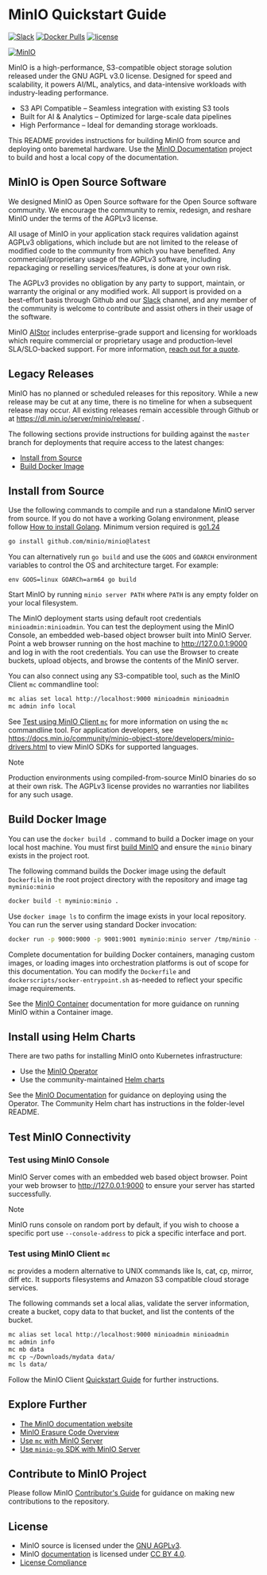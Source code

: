 # MinIO Quickstart Guide

[![Slack](https://slack.min.io/slack?type=svg)](https://slack.min.io) [![Docker Pulls](https://img.shields.io/docker/pulls/minio/minio.svg?maxAge=604800)](https://hub.docker.com/r/minio/minio/) [![license](https://img.shields.io/badge/license-AGPL%20V3-blue)](https://github.com/minio/minio/blob/master/LICENSE)

[![MinIO](https://raw.githubusercontent.com/minio/minio/master/.github/logo.svg?sanitize=true)](https://min.io)

MinIO is a high-performance, S3-compatible object storage solution released under the GNU AGPL v3.0 license.
Designed for speed and scalability, it powers AI/ML, analytics, and data-intensive workloads with industry-leading performance.

- S3 API Compatible – Seamless integration with existing S3 tools
- Built for AI & Analytics – Optimized for large-scale data pipelines
- High Performance – Ideal for demanding storage workloads.

This README provides instructions for building MinIO from source and deploying onto baremetal hardware.
Use the [MinIO Documentation](https://github.com/minio/docs) project to build and host a local copy of the documentation.

## MinIO is Open Source Software

We designed MinIO as Open Source software for the Open Source software community.
We encourage the community to remix, redesign, and reshare MinIO under the terms of the AGPLv3 license.

All usage of MinIO in your application stack requires validation against AGPLv3 obligations, which include but are not limited to the release of modified code to the community from which you have benefited.
Any commercial/proprietary usage of the AGPLv3 software, including repackaging or reselling services/features, is done at your own risk.

The AGPLv3 provides no obligation by any party to support, maintain, or warranty the original or any modified work.
All support is provided on a best-effort basis through Github and our [Slack](https//slack.min.io) channel, and any member of the community is welcome to contribute and assist others in their usage of the software.

MinIO [AIStor](https://www.min.io/product/aistor) includes enterprise-grade support and licensing for workloads which require commercial or proprietary usage and production-level SLA/SLO-backed support.
For more information, [reach out for a quote](https://min.io/pricing).

## Legacy Releases

MinIO has no planned or scheduled releases for this repository.
While a new release may be cut at any time, there is no timeline for when a subsequent release may occur.
All existing releases remain accessible through Github or at https://dl.min.io/server/minio/release/ .

The following sections provide instructions for building against the `master` branch for deployments that require access to the latest changes:

- [Install from Source](#install-from-source)
- [Build Docker Image](#build-docker-image)

## Install from Source

Use the following commands to compile and run a standalone MinIO server from source.
If you do not have a working Golang environment, please follow [How to install Golang](https://golang.org/doc/install). Minimum version required is [go1.24](https://golang.org/dl/#stable)

```sh
go install github.com/minio/minio@latest
```

You can alternatively run `go build` and use the `GOOS` and `GOARCH` environment variables to control the OS and architecture target.
For example:

```
env GOOS=linux GOARCh=arm64 go build
```

Start MinIO by running `minio server PATH` where `PATH` is any empty folder on your local filesystem.

The MinIO deployment starts using default root credentials `minioadmin:minioadmin`.
You can test the deployment using the MinIO Console, an embedded web-based object browser built into MinIO Server.
Point a web browser running on the host machine to <http://127.0.0.1:9000> and log in with the root credentials.
You can use the Browser to create buckets, upload objects, and browse the contents of the MinIO server.

You can also connect using any S3-compatible tool, such as the MinIO Client `mc` commandline tool:

```sh
mc alias set local http://localhost:9000 minioadmin minioadmin
mc admin info local
```

See [Test using MinIO Client `mc`](#test-using-minio-client-mc) for more information on using the `mc` commandline tool.
For application developers, see <https://docs.min.io/community/minio-object-store/developers/minio-drivers.html> to view MinIO SDKs for supported languages.

> [!NOTE]
> Production environments using compiled-from-source MinIO binaries do so at their own risk.
> The AGPLv3 license provides no warranties nor liabilites for any such usage.

## Build Docker Image

You can use the `docker build .` command to build a Docker image on your local host machine.
You must first [build MinIO](#install-from-source) and ensure the `minio` binary exists in the project root.

The following command builds the Docker image using the default `Dockerfile` in the root project directory with the repository and image tag `myminio:minio`

```sh
docker build -t myminio:minio .
```

Use `docker image ls` to confirm the image exists in your local repository.
You can run the server using standard Docker invocation:

```sh
docker run -p 9000:9000 -p 9001:9001 myminio:minio server /tmp/minio --console-address :9001
```

Complete documentation for building Docker containers, managing custom images, or loading images into orchestration platforms is out of scope for this documentation.
You can modify the `Dockerfile` and `dockerscripts/socker-entrypoint.sh` as-needed to reflect your specific image requirements.

See the [MinIO Container](https://docs.min.io/community/minio-object-store/operations/deployments/baremetal-deploy-minio-as-a-container.html#deploy-minio-container) documentation for more guidance on running MinIO within a Container image.

## Install using Helm Charts

There are two paths for installing MinIO onto Kubernetes infrastructure:

- Use the [MinIO Operator](https://github.com/minio/operator)
- Use the community-maintained [Helm charts](https://github.com/minio/minio/tree/master/helm/minio)

See the [MinIO Documentation](https://docs.min.io/community/minio-object-store/operations/deployments/kubernetes.html) for guidance on deploying using the Operator.
The Community Helm chart has instructions in the folder-level README.

## Test MinIO Connectivity

### Test using MinIO Console

MinIO Server comes with an embedded web based object browser.
Point your web browser to <http://127.0.0.1:9000> to ensure your server has started successfully.

> [!NOTE]
> MinIO runs console on random port by default, if you wish to choose a specific port use `--console-address` to pick a specific interface and port.

### Test using MinIO Client `mc`

`mc` provides a modern alternative to UNIX commands like ls, cat, cp, mirror, diff etc. It supports filesystems and Amazon S3 compatible cloud storage services.

The following commands set a local alias, validate the server information, create a bucket, copy data to that bucket, and list the contents of the bucket.

```sh
mc alias set local http://localhost:9000 minioadmin minioadmin
mc admin info
mc mb data
mc cp ~/Downloads/mydata data/
mc ls data/
```

Follow the MinIO Client [Quickstart Guide](https://docs.min.io/community/minio-object-store/reference/minio-mc.html#quickstart) for further instructions.

## Explore Further

- [The MinIO documentation website](https://docs.min.io/community/minio-object-store/index.html)
- [MinIO Erasure Code Overview](https://docs.min.io/community/minio-object-store/operations/concepts/erasure-coding.html)
- [Use `mc` with MinIO Server](https://docs.min.io/community/minio-object-store/reference/minio-mc.html)
- [Use `minio-go` SDK with MinIO Server](https://docs.min.io/community/minio-object-store/developers/go/minio-go.html)

## Contribute to MinIO Project

Please follow MinIO [Contributor's Guide](https://github.com/minio/minio/blob/master/CONTRIBUTING.md) for guidance on making new contributions to the repository.

## License

- MinIO source is licensed under the [GNU AGPLv3](https://github.com/minio/minio/blob/master/LICENSE).
- MinIO [documentation](https://github.com/minio/minio/tree/master/docs) is licensed under [CC BY 4.0](https://creativecommons.org/licenses/by/4.0/).
- [License Compliance](https://github.com/minio/minio/blob/master/COMPLIANCE.md)
